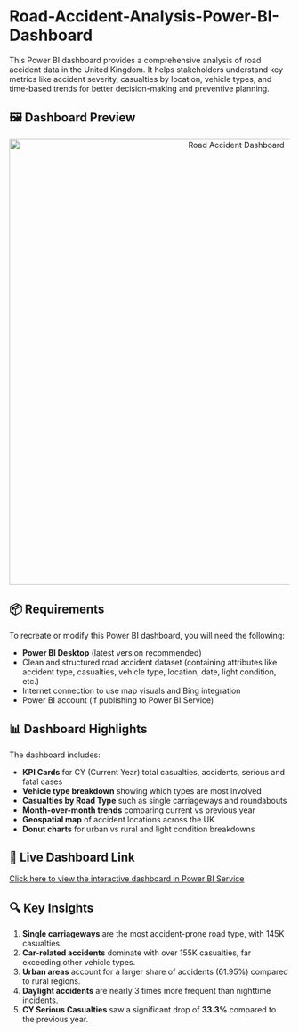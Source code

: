 # Road-Accident-Analysis-Power-BI-Dashboard

This Power BI dashboard provides a comprehensive analysis of road accident data in the United Kingdom. It helps stakeholders understand key metrics like accident severity, casualties by location, vehicle types, and time-based trends for better decision-making and preventive planning.

## 🖼️ Dashboard Preview

<p align="center">
  <img src="./Road_accident.png" alt="Road Accident Dashboard" width="800">
</p>

## 📦 Requirements

To recreate or modify this Power BI dashboard, you will need the following:

- **Power BI Desktop** (latest version recommended)
- Clean and structured road accident dataset (containing attributes like accident type, casualties, vehicle type, location, date, light condition, etc.)
- Internet connection to use map visuals and Bing integration
- Power BI account (if publishing to Power BI Service)



## 📊 Dashboard Highlights

The dashboard includes:

- **KPI Cards** for CY (Current Year) total casualties, accidents, serious and fatal cases
- **Vehicle type breakdown** showing which types are most involved
- **Casualties by Road Type** such as single carriageways and roundabouts
- **Month-over-month trends** comparing current vs previous year
- **Geospatial map** of accident locations across the UK
- **Donut charts** for urban vs rural and light condition breakdowns



## 🔗 Live Dashboard Link

[Click here to view the interactive dashboard in Power BI Service](https://app.powerbi.com/groups/me/reports/1f3c8f8b-6c8c-40eb-b32e-ce60c7410140/3016825717e50b9585a0?experience=power-bi)


## 🔍 Key Insights

1. **Single carriageways** are the most accident-prone road type, with 145K casualties.
2. **Car-related accidents** dominate with over 155K casualties, far exceeding other vehicle types.
3. **Urban areas** account for a larger share of accidents (61.95%) compared to rural regions.
4. **Daylight accidents** are nearly 3 times more frequent than nighttime incidents.
5. **CY Serious Casualties** saw a significant drop of **33.3%** compared to the previous year.



